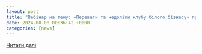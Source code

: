 ```yaml
---
layout: post
title: "Вебінар на тему: «Переваги та недоліки клубу білого бізнесу» проведе 15 серпня для підприємців SME ONLINE Hub | Райффайзен Банк"
date: 2024-08-08 00:36:42 +0000
categories: [news]
---
```


[Читати далі](https://raiffeisen.ua/news/vebinar-na-temu-perevagi-ta-nedoliki-klubu-bilogo-biznesu-provede-15-serpnya-dlya-pidpriyemciv-sme-online-hub-2089)
